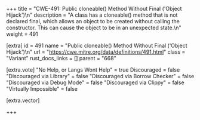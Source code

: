 +++
title = "CWE-491: Public cloneable() Method Without Final ('Object Hijack')\n"
description = "A class has a cloneable() method that is not declared final, which allows an object to be created without calling the constructor. This can cause the object to be in an unexpected state.\n"
weight = 491

[extra]
id = 491
name = "Public cloneable() Method Without Final ('Object Hijack')\n"
url = "https://cwe.mitre.org/data/definitions/491.html"
class = "Variant"
rust_docs_links = []
parent = "668"

[extra.vote]
"No Help, or Langs Wont Help" = true
Discouraged = false
"Discouraged via Library" = false
"Discouraged via Borrow Checker" = false
"Discouraged via Debug Mode" = false
"Discouraged via Clippy" = false
"Virtually Impossible" = false

[extra.vector]

+++